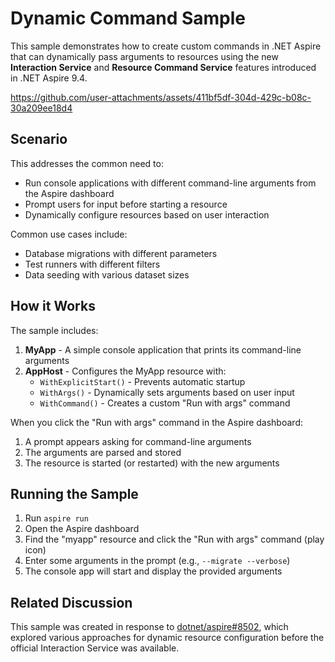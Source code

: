 # Dynamic Command Sample

This sample demonstrates how to create custom commands in .NET Aspire that can dynamically pass arguments to resources using the new **Interaction Service** and **Resource Command Service** features introduced in .NET Aspire 9.4.


https://github.com/user-attachments/assets/411bf5df-304d-429c-b08c-30a209ee18d4


## Scenario

This addresses the common need to:

- Run console applications with different command-line arguments from the Aspire dashboard
- Prompt users for input before starting a resource
- Dynamically configure resources based on user interaction

Common use cases include:

- Database migrations with different parameters
- Test runners with different filters
- Data seeding with various dataset sizes

## How it Works

The sample includes:

1. **MyApp** - A simple console application that prints its command-line arguments
2. **AppHost** - Configures the MyApp resource with:
   - `WithExplicitStart()` - Prevents automatic startup
   - `WithArgs()` - Dynamically sets arguments based on user input
   - `WithCommand()` - Creates a custom "Run with args" command

When you click the "Run with args" command in the Aspire dashboard:

1. A prompt appears asking for command-line arguments
2. The arguments are parsed and stored
3. The resource is started (or restarted) with the new arguments

## Running the Sample

1. Run `aspire run`
2. Open the Aspire dashboard
3. Find the "myapp" resource and click the "Run with args" command (play icon)
4. Enter some arguments in the prompt (e.g., `--migrate --verbose`)
5. The console app will start and display the provided arguments

## Related Discussion

This sample was created in response to [dotnet/aspire#8502](https://github.com/dotnet/aspire/discussions/8502), which explored various approaches for dynamic resource configuration before the official Interaction Service was available.

